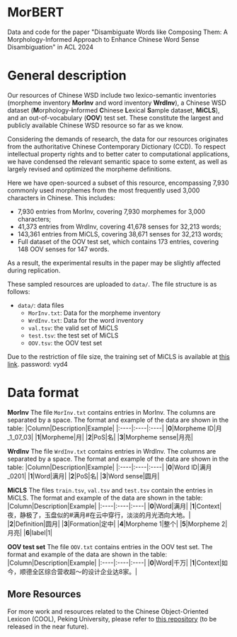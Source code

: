 # MorBERT
Data and code for the paper "Disambiguate Words like Composing Them: A Morphology-Informed Approach to Enhance Chinese Word Sense Disambiguation" in ACL 2024

# General description
Our resources of Chinese WSD include two lexico-semantic inventories (morpheme inventory **MorInv** and word inventory **WrdInv**), a Chinese WSD dataset (**M**orphology-**i**nformed **C**hinese **L**exical **S**ample dataset, **MiCLS**), and an out-of-vocabulary (**OOV**) test set. These constitute the largest and publicly available Chinese WSD resource so far as we know.

Considering the demands of research, the data for our resources originates from the authoritative Chinese Contemporary Dictionary (CCD). To respect intellectual property rights and to better cater to computational applications, we have condensed the relevant semantic space to some extent, as well as largely revised and optimized the morpheme definitions.

Here we have open-sourced a subset of this resource, encompassing 7,930 commonly used morphemes from the most frequently used 3,000 characters in Chinese. This includes:

- 7,930 entries from MorInv, covering 7,930 morphemes for 3,000 characters;
- 41,373 entries from WrdInv, covering 41,678 senses for 32,213 words;
- 143,361 entries from MiCLS, covering 38,671 senses for 32,213 words;
- Full dataset of the OOV test set, which contains 173 entries, covering 148 OOV senses for 147 words.

As a result, the experimental results in the paper may be slightly affected during replication.

These sampled resources are uploaded to `data/`. The file structure is as follows:

- `data/`: data files
  - `MorInv.txt`: Data for the morpheme inventory
  - `WrdInv.txt`: Data for the word inventory
  - `val.tsv`: the valid set of MiCLS
  - `test.tsv`: the test set of MiCLS
  - `OOV.tsv`: the OOV test set

Due to the restriction of file size, the training set of MiCLS is available at [this link](https://pan.baidu.com/s/1a_5-4sopnjKOu95rLodtxQ). password: vyd4

# Data format

**MorInv**
The file `MorInv.txt` contains entries in MorInv. The columns are separated by a space. The format and example of the data are shown in the table:
|Column|Description|Example|
|:----|:----|:----|
|**0**|Morpheme ID|月_1_07_03|
|**1**|Morpheme|月|
|**2**|PoS|名|
|**3**|Morpheme sense|月亮|

**WrdInv**
The file `WrdInv.txt` contains entries in WrdInv. The columns are separated by a space. The format and example of the data are shown in the table:
|Column|Description|Example|
|:----|:----|:----|
|**0**|Word ID|满月_0201|
|**1**|Word|满月|
|**2**|PoS|名|
|**3**|Word sense|圆月|

**MiCLS**
The files `train.tsv`, `val.tsv` and `test.tsv` contain the entries in MiCLS. The format and example of the data are shown in the table:
|Column|Description|Example|
|:----|:----|:----|
|**0**|Word|满月|
|**1**|Context|夜，静极了，玉盘似的#满月#在云中穿行，淡淡的月光洒向大地。|
|**2**|Definition|圆月|
|**3**|Formation|定中|
|**4**|Morpheme 1|整个|
|**5**|Morpheme 2|月亮|
|**6**|label|1|

**OOV test set**
The file `OOV.txt` contains entries in the OOV test set. The format and example of the data are shown in the table:
|Column|Description|Example|
|:----|:----|:----|
|**0**|Word|千万|
|**1**|Context|如今，顺德全区综合营收超～的设计企业达8家。|

## More Resources
For more work and resources related to the Chinese Object-Oriented Lexicon (COOL), Peking University, please refer to [this repository](https://github.com/COOLPKU) (to be released in the near future).


